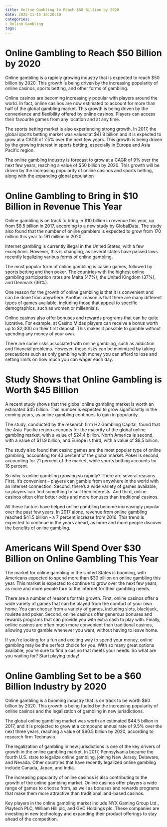 ```yaml
---
title: Online Gambling to Reach $50 Billion by 2020
date: 2022-11-15 16:20:10
categories:
- Online Gambling
tags:
---
```



#  Online Gambling to Reach $50 Billion by 2020

Online gambling is a rapidly growing industry that is expected to reach $50 billion by 2020. This growth is being driven by the increasing popularity of online casinos, sports betting, and other forms of gambling.

Online casinos are becoming increasingly popular with players around the world. In fact, online casinos are now estimated to account for more than half of the global gambling market. This growth is being driven by the convenience and flexibility offered by online casinos. Players can access their favourite games from any location and at any time.

The sports betting market is also experiencing strong growth. In 2017, the global sports betting market was valued at $41.8 billion and it is expected to grow at a CAGR of 7.5% over the next few years. This growth is being driven by the growing interest in sports betting, especially in Europe and Asia Pacific region.

The online gambling industry is forecast to grow at a CAGR of 9% over the next few years, reaching a value of $50 billion by 2020. This growth will be driven by the increasing popularity of online casinos and sports betting, along with the expanding global population

#  Online Gambling to Bring in $10 Billion in Revenue This Year

Online gambling is on track to bring in $10 billion in revenue this year, up from $8.5 billion in 2017, according to a new study by GlobalData. The study also found that the number of online gamblers is expected to grow from 170 million this year to 191 million in 2020.

Internet gambling is currently illegal in the United States, with a few exceptions. However, this is changing, as several states have passed laws recently legalizing various forms of online gambling.

The most popular form of online gambling is casino games, followed by sports betting and then poker. The countries with the highest online gambling participation rates are Malta (47%), the United Kingdom (37%), and Denmark (36%).

One reason for the growth of online gambling is that it is convenient and can be done from anywhere. Another reason is that there are many different types of games available, including those that appeal to specific demographics, such as women or millennials.

Online casinos also offer bonuses and rewards programs that can be quite lucrative. For example, at Casino Midas players can receive a bonus worth up to $2,000 on their first deposit. This makes it possible to gamble without spending any money of your own.

There are some risks associated with online gambling, such as addiction and financial problems. However, these risks can be minimized by taking precautions such as only gambling with money you can afford to lose and setting limits on how much you can wager each day.

#  Study Shows that Online Gambling is Worth $45 Billion

A recent study shows that the global online gambling market is worth an estimated $45 billion. This number is expected to grow significantly in the coming years, as online gambling continues to gain in popularity.

The study, conducted by the research firm H2 Gambling Capital, found that the Asia-Pacific region accounts for the majority of the global online gambling market, with a value of $24.4 billion. North America is second, with a value of $11.9 billion, and Europe is third, with a value of $8.5 billion.

The study also found that casino games are the most popular type of online gambling, accounting for 43 percent of the global market. Poker is second, accounting for 21 percent of the market, while sports betting accounts for 16 percent.

So why is online gambling growing so rapidly? There are several reasons. First, it’s convenient – players can gamble from anywhere in the world with an internet connection. Second, there’s a wide variety of games available, so players can find something to suit their interests. And third, online casinos often offer better odds and more bonuses than traditional casinos.

All these factors have helped online gambling become increasingly popular over the past few years. In 2017 alone, revenue from online gambling reached $41.5 billion – a 7 percent increase from 2016. This trend is expected to continue in the years ahead, as more and more people discover the benefits of online gambling.

#  Americans Will Spend Over $30 Billion on Online Gambling This Year

The market for online gambling in the United States is booming, with Americans expected to spend more than $30 billion on online gambling this year. This market is expected to continue to grow over the next few years, as more and more people turn to the internet for their gambling needs.

There are a number of reasons for this growth. First, online casinos offer a wide variety of games that can be played from the comfort of your own home. You can choose from a variety of games, including slots, blackjack, roulette and poker. Second, online casinos offer generous bonuses and rewards programs that can provide you with extra cash to play with. Finally, online casinos are often much more convenient than traditional casinos, allowing you to gamble whenever you want, without having to leave home.

If you're looking for a fun and exciting way to spend your money, online gambling may be the perfect choice for you. With so many great options available, you're sure to find a casino that meets your needs. So what are you waiting for? Start playing today!

#  Online Gambling Set to be a $60 Billion Industry by 2020

Online gambling is a booming industry that is on track to be worth $60 billion by 2020. This growth is being fueled by the increasing popularity of online casinos and the legalization of gambling in new jurisdictions.

The global online gambling market was worth an estimated $44.5 billion in 2017, and it is projected to grow at a compound annual rate of 9.5% over the next three years, reaching a value of $60.5 billion by 2020, according to research firm Technavio.

The legalization of gambling in new jurisdictions is one of the key drivers of growth in the online gambling market. In 2017, Pennsylvania became the fourth U.S. state to legalize online gambling, joining New Jersey, Delaware, and Nevada. Other countries that have recently legalized online gambling include Canada, Japan, and India.

The increasing popularity of online casinos is also contributing to the growth of the online gambling market. Online casinos offer players a wide range of games to choose from, as well as bonuses and rewards programs that make them more attractive than traditional land-based casinos.

Key players in the online gambling market include NYX Gaming Group Ltd., Playtech PLC, William Hill plc, and GVC Holdings plc. These companies are investing in new technology and expanding their product offerings to stay ahead of the competition.